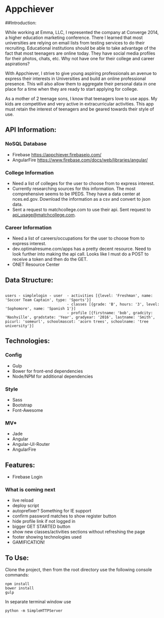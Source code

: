 # Appchiever

##Introduction:

While working at Emma, LLC, I represented the company at Converge 2014, a higher education marketing conference. There I learned that most universities are relying on email lists from testing services to do their recruiting. Educational institutions should be able to take advantage of the fact that most teenagers are online today. They have social media profiles for their photos, chats, etc. Why not have one for their college and career aspirations?

With Appchiever, I strive to give young aspiring professionals an avenue to express their interests in Universities and build an online professional presence. This will also allow them to aggregate their personal data in one place for a time when they are ready to start applying for college.

As a mother of 2 teenage sons, I know that teenagers love to use apps. My kids are competitive and very active in extracurricular activities. This app must retain the interest of teenagers and be geared towards their style of use.

## API Information:

### NoSQL Database
* Firebase https://appchiever.firebaseio.com/
* AngularFire https://www.firebase.com/docs/web/libraries/angular/

### College Information
* Need a list of colleges for the user to choose from to express interest.
* Currently researching sources for this information. The most comprehensive seems to be IPEDS. They have a data center at nces.ed.gov. Download the information as a csv and convert to json data.
* Sent a request to matchcollege.com to use their api. Sent request to api_usage@matchcollege.com.

### Career Information
* Need a list of careers/occupations for the user to choose from to express interest.
* dev.optimalresume.com/apps has a pretty decent resource. Need to look further into making the api call. Looks like I must do a POST to receive a token and then do the GET.
* ONET Resource Center

## Data Structure:

```

users - simplelogin - user  - activities [{level: 'Freshman', name: 'Soccer Team Captain', type: 'Sports'}]
                            - classes [{grade: 'B', hours: '3', level: 'Sophomore', name: 'Spanish 1'}]
                            - profile [{firstname: 'bob', gradcity: 'Nashville', gradstate: 'Year', gradyear: '2016', lastname: 'Smith', picurl: 'someurl', schoolmascot: 'acorn trees', schoolname: 'tree university'}]
```

## Technologies:

### Config
* Gulp
* Bower for front-end dependencies
* Node/NPM for additional dependencies

### Style
* Sass
* Bootstrap
* Font-Awesome

### MV*
* Jade
* Angular
* Angular-UI-Router
* AngularFire

## Features:
* Firebase Login

### What is coming next
* live reload
* deploy script
* autoprefixer? Something for IE support
* confirm password matches to show register button
* hide profile link if not logged in
* bigger GET STARTED button
* show new classes/activities sections without refreshing the page
* footer showing technologies used
* GAMIFICATION!

## To Use:

Clone the project, then from the root directory use the following console commands:
```
npm install
bower install
gulp
```
In separate terminal window use

```
python -m SimpleHTTPServer
```

